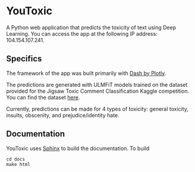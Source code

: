 # YouToxic
A Python web application that predicts the toxicity of text using Deep Learning.
You can access the app at the following IP address: 104.154.107.241.

## Specifics
The framework of the app was built primarily with [Dash by Plotly](https://dash.plot.ly).

The predictions are generated with ULMFiT models trained on the dataset provided for the
Jigsaw Toxic Comment Classification Kaggle competition.
You can find the dataset [here](https://www.kaggle.com/c/jigsaw-toxic-comment-classification-challenge/data).

Currently, predictions can be made for 4 types of toxicity:
general toxicity, insults, obscenity, and prejudice/identity hate.

## Documentation
YouToxic uses [Sphinx](http://www.sphinx-doc.org/en/master/) to build the documentation.
To build
```
cd docs
make html
```